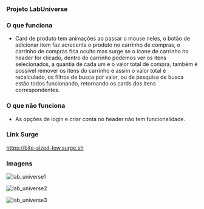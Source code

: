 ### Projeto LabUniverse

### O que funciona
- Card de produto tem animações ao passar o mouse neles, o botão de adicionar item faz acrecenta o produto no carrinho de compras, o carrinho de compras fica oculto mas surge se o icone de carrinho no header for clicado, dentro do carrinho podemos ver os itens selecionados, a quantia de cada um e o valor total de compra, também é possivel remover os itens do carrinho e assim o valor total é recalculado, os filtros de busca por valor, ou de pesquisa de busca estão todos funcionando, retornando os cards dos itens correspondentes.

### O que não funciona
- As opções de login e criar conta no header não tem funcionalidade.

### Link Surge 

https://bite-sized-low.surge.sh

### Imagens


![lab_universe1](https://user-images.githubusercontent.com/99031516/161470550-5380505d-76de-4f92-afb1-74944d090795.jpg)

![lab_universe2](https://user-images.githubusercontent.com/99031516/161470554-97b23da7-e276-4137-9ea9-c44da3dba314.jpg)

![lab_universe3](https://user-images.githubusercontent.com/99031516/161470558-74c108e4-3ed6-42ed-85f5-8466929058c1.jpg)
